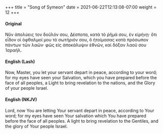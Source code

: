 +++
title = "Song of Symeon"
date =  2021-06-22T12:13:08-07:00
weight = 12
+++

#### Original

Νῦν ἀπολύεις τον δοῦλόν σου, Δέσποτα, κατὰ τὸ ῥῆμά σου, ἐν εἰρήνῃ· ὅτι εἶδον οἱ ὀφθαλμοί μου τὸ σωτήριόν σου, ὃ ἡτοίμασας κατὰ πρόσωπον πάντων τῶν λαῶν· φῶς εἰς ἀποκάλυψιν ἐθνῶν, καὶ δόξαν λαοῦ σου Ἰσραήλ.

#### English (Lash)

Now, Master, you let your
servant depart in peace, according
to your word; for my eyes have
seen your Salvation, which you
have prepared before the face of all
peoples, a Light to bring revelation
to the nations, and the Glory of your
people Israel.

#### English (NKJV)

Lord, now You are letting Your servant
depart in peace, according to Your word; for my
eyes have seen Your salvation which You have
prepared before the face of all peoples. A light to
bring revelation to the Gentiles, and the glory of
Your people Israel. 